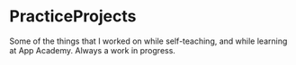 # PracticeProjects

Some of the things that I worked on while self-teaching, and while learning at App Academy.  Always a work in progress.
